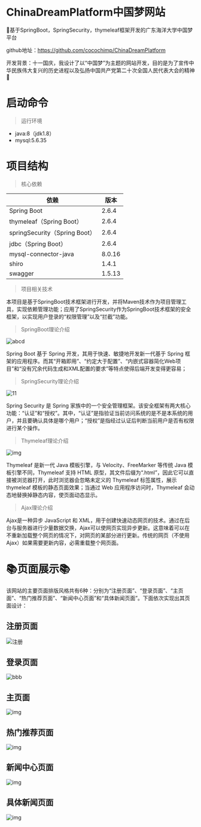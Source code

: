 # ChinaDreamPlatform中国梦网站

📙基于SpringBoot，SpringSecurity，thymeleaf框架开发的广东海洋大学中国梦平台

github地址：https://github.com/cocochimp/ChinaDreamPlatform

开发背景：十一国庆，我设计了以“中国梦”为主题的网站开发，目的是为了宣传中华民族伟大复兴的历史进程以及弘扬中国共产党第二十次全国人民代表大会的精神💐



# 启动命令

> 运行环境

- java:8（jdk1.8）
- mysql:5.6.35



# 项目结构

> 核心依赖

| 依赖                          | 版本   |
| ----------------------------- | ------ |
| Spring Boot                   | 2.6.4  |
| thymeleaf（Spring Boot）      | 2.6.4  |
| springSecurity（Spring Boot） | 2.6.4  |
| jdbc（Spring Boot）           | 2.6.4  |
| mysql-connector-java          | 8.0.16 |
| shiro                         | 1.4.1  |
| swagger                       | 1.5.13 |



> 项目相关技术

本项目是基于SpringBoot技术框架进行开发，并将Maven技术作为项目管理工具，实现依赖管理功能；应用了SpringSecurity作为SpringBoot技术框架的安全框架，以实现用户登录的“权限管理”以及“拦截”功能。

> SpringBoot理论介绍

![abcd](https://cocochimp-markdown-img.oss-cn-beijing.aliyuncs.com/save/abcd.jpg)

Spring Boot 基于 Spring 开发，其用于快速、敏捷地开发新一代基于 Spring 框架的应用程序。而其“开箱即用”、“约定大于配置”、“内嵌式容器简化Web项目”和“没有冗余代码生成和XML配置的要求”等特点使得后端开发变得更容易；



> SpringSecurity理论介绍

![11](https://cocochimp-markdown-img.oss-cn-beijing.aliyuncs.com/save/11.png)

Spring Security 是 Spring 家族中的一个安全管理框架。该安全框架有两大核心功能：“认证”和“授权”。其中，“认证”是指验证当前访问系统的是不是本系统的用户，并且要确认具体是哪个用户；“授权”是指经过认证后判断当前用户是否有权限进行某个操作。



> Thymeleaf理论介绍

![img](https://cocochimp-markdown-img.oss-cn-beijing.aliyuncs.com/clip_image006.gif)

Thymeleaf 是新一代 Java 模板引擎，与 Velocity、FreeMarker 等传统 Java 模板引擎不同，Thymeleaf 支持 HTML 原型，其文件后缀为“.html”，因此它可以直接被浏览器打开，此时浏览器会忽略未定义的 Thymeleaf 标签属性，展示 thymeleaf 模板的静态页面效果；当通过 Web 应用程序访问时，Thymeleaf 会动态地替换掉静态内容，使页面动态显示。



> Ajax理论介绍

Ajax是一种异步 JavaScript 和 XML，用于创建快速动态网页的技术。通过在后台与服务器进行少量数据交换，Ajax可以使网页实现异步更新。这意味着可以在不重新加载整个网页的情况下，对网页的某部分进行更新。传统的网页（不使用 Ajax）如果需要更新内容，必需重载整个网页面。

 

# 📚页面展示📚

该网站的主要页面排版风格共有6种：分别为“注册页面”、“登录页面”、“主页面”、“热门推荐页面”、“新闻中心页面”和“具体新闻页面”。下面依次实现出其页面设计：

## 注册页面

![注册](https://cocochimp-markdown-img.oss-cn-beijing.aliyuncs.com/save/注册.png)

 

## 登录页面

![bbb](https://cocochimp-markdown-img.oss-cn-beijing.aliyuncs.com/save/bbb.png)

 

## 主页面

![img](https://cocochimp-markdown-img.oss-cn-beijing.aliyuncs.com/clip_image040.gif)



## 热门推荐页面

![img](https://cocochimp-markdown-img.oss-cn-beijing.aliyuncs.com/clip_image042.gif)

 

## 新闻中心页面

![img](https://cocochimp-markdown-img.oss-cn-beijing.aliyuncs.com/clip_image044.jpg)



## 具体新闻页面

![img](https://cocochimp-markdown-img.oss-cn-beijing.aliyuncs.com/clip_image046.jpg)



